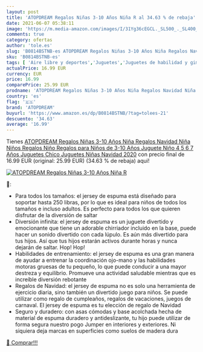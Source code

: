 ```yaml
---
layout: post
title: 'ATOPDREAM Regalos Niñas 3-10 Años Niña R al 34.63 % de rebaja'
date: 2021-06-07 05:38:11
image: 'https://m.media-amazon.com/images/I/31Yg36cEGCL._SL500_._SL400_.jpg'
comments: true
category: ofertas
author: 'tole.es'
slug: 'B0814BSTNB-es ATOPDREAM Regalos Niñas 3-10 Años Niña Regalos Navidad...'
sku: 'B0814BSTNB-es'
tags: [ 'Aire libre y deportes','Juguetes','Juguetes de habilidad y gimnasia','Juguetes y juegos','Sets de malabares','atopdream','navidad', ]
actualPrice: 16.99 EUR
currency: EUR
price: 16.99
comparePrice: 25.99 EUR
prodname: 'ATOPDREAM Regalos Niñas 3-10 Años Niña Regalos Navidad Niña Niños Regalos Niño Regalos para Niños de 3-10 Años Juguete Niño 4 5 6 7 Años Juguetes Chico Juguetes Niñas Navidad 2020'
country: 'es'
flag: '🇪🇸'
brand: 'ATOPDREAM'
buyurl: 'https://www.amazon.es/dp/B0814BSTNB/?tag=tolees-21'
descuento: '34.63'
average: '16.99'
---
```


Tienes [ATOPDREAM Regalos Niñas 3-10 Años Niña Regalos Navidad Niña Niños Regalos Niño Regalos para Niños de 3-10 Años Juguete Niño 4 5 6 7 Años Juguetes Chico Juguetes Niñas Navidad 2020](https://www.amazon.es/dp/B0814BSTNB/?tag=tolees-21) con precio final de  16.99 EUR (original: 25.99 EUR) (34.63 %  de rebaja) aqui!

[![ATOPDREAM Regalos Niñas 3-10 Años Niña R](https://m.media-amazon.com/images/I/31Yg36cEGCL._SL500_._SL400_.jpg)](https://www.amazon.es/dp/B0814BSTNB/?tag=tolees-21)

🔎:

- Para todos los tamaños: el jersey de espuma está diseñado para soportar hasta 250 libras, por lo que es ideal para niños de todos los tamaños e incluso adultos. Es perfecto para todos los que quieren disfrutar de la diversión de saltar
- Diversión infinita: el jersey de espuma es un juguete divertido y emocionante que tiene un adorable chirriador incluido en la base, puede hacer un sonido divertido con cada lúpulo. Es aún más divertido para tus hijos. Así que tus hijos estarán activos durante horas y nunca dejarán de saltar. Hop! Hop!
- Habilidades de entrenamiento: el jersey de espuma es una gran manera de ayudar a entrenar la coordinación ojo-mano y las habilidades motoras gruesas de tu pequeño, lo que puede conducir a una mayor destreza y equilibrio. Promueve una actividad saludable mientras que es increíble diversión rebotante
- Regalos de Navidad: el jersey de espuma no es solo una herramienta de ejercicio diaria, sino también un divertido juego para niños. Se puede utilizar como regalo de cumpleaños, regalos de vacaciones, juegos de carnaval. El jersey de espuma es tu elección de regalo de Navidad
- Seguro y duradero: con asas cómodas y base acolchada hecha de material de espuma duradero y antideslizante, tu hijo puede utilizar de forma segura nuestro pogo Jumper en interiores y exteriores. Ni siquiera deja marcas en superficies como suelos de madera dura

[🛒 Comprar!!!](https://www.amazon.es/dp/B0814BSTNB/?tag=tolees-21)
